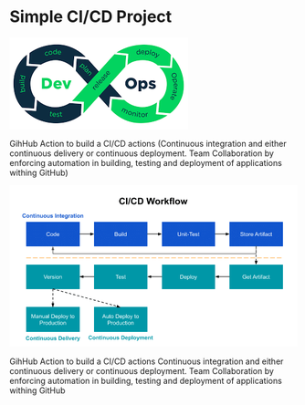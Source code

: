 # Simple CI/CD Project


![devOps](devOps.png)


GihHub Action to build a CI/CD actions
(Continuous integration and either continuous delivery or continuous deployment. Team Collaboration by enforcing automation in building, testing and deployment of applications withing GitHub)


![CI_CD_worflow](CI_CD_worflow.png)









GihHub Action to build a CI/CD actions
Continuous integration and either continuous delivery or continuous deployment. Team Collaboration by enforcing automation in building, testing and deployment of applications withing GitHub














